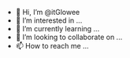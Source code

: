 - 👋 Hi, I’m @itGlowee
- 👀 I’m interested in ...
- 🌱 I’m currently learning ...
- 💞️ I’m looking to collaborate on ...
- 📫 How to reach me ...

<!---
itGlowee/itGlowee is a ✨ special ✨ repository because its `README.md` (this file) appears on your GitHub profile.
You can click the Preview link to take a look at your changes.
--->

